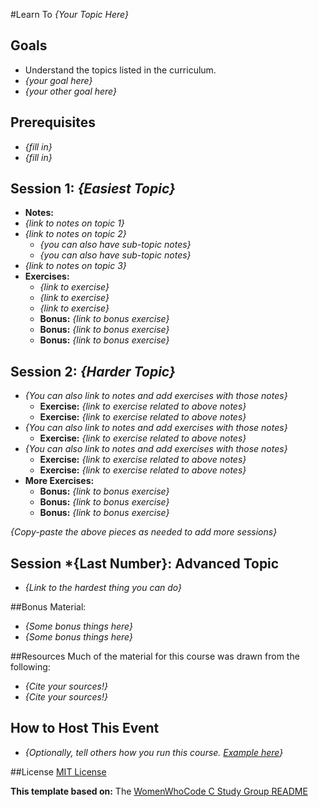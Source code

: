 #Learn To *{Your Topic Here}*

## Goals
 - Understand the topics listed in the curriculum.
 - *{your goal here}*
 - *{your other goal here}*

## Prerequisites
 - *{fill in}*
 - *{fill in}*

## Session 1: *{Easiest Topic}*
 - **Notes:**
 - *{link to notes on topic 1}*
 - *{link to notes on topic 2}*
   - *{you can also have sub-topic notes}*
   - *{you can also have sub-topic notes}*
 - *{link to notes on topic 3}*
 - **Exercises:**
   - *{link to exercise}*
   - *{link to exercise}*
   - *{link to exercise}*
   - **Bonus:** *{link to bonus exercise}*
   - **Bonus:** *{link to bonus exercise}*
   - **Bonus:** *{link to bonus exercise}*

## Session 2: *{Harder Topic}*
 - *{You can also link to notes and add exercises with those notes}*
   - **Exercise:** *{link to exercise related to above notes}*
   - **Exercise:** *{link to exercise related to above notes}*
 - *{You can also link to notes and add exercises with those notes}*
   - **Exercise:** *{link to exercise related to above notes}*
 - *{You can also link to notes and add exercises with those notes}*
   - **Exercise:** *{link to exercise related to above notes}*
   - **Exercise:** *{link to exercise related to above notes}*
 - **More Exercises:**
   - **Bonus:** *{link to bonus exercise}*
   - **Bonus:** *{link to bonus exercise}*
   - **Bonus:** *{link to bonus exercise}*

*{Copy-paste the above pieces as needed to add more sessions}*

## Session *{Last Number}: Advanced Topic
 - *{Link to the hardest thing you can do}*

##Bonus Material:
- *{Some bonus things here}*
- *{Some bonus things here}*

##Resources
Much of the material for this course was drawn from the following:
 - *{Cite your sources!}*
 - *{Cite your sources!}*

## How to Host This Event
 - *{Optionally, tell others how you run this course. [Example here][meta-how-to-host]}*

[meta-how-to-host]: ./meta/how_to_host.md

##License
[MIT License][mit-license]

[mit-license]: ./MIT-LICENSE

**This template based on:** The [WomenWhoCode C Study Group README][wwc-c-programming-readme]

[wwc-c-programming-readme]: https://github.com/WomenWhoCode/CProgrammingCurriculum/blob/master/README.md
